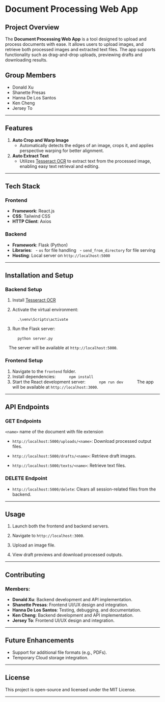 # Document Processing Web App

  

## Project Overview

The **Document Processing Web App** is a tool designed to upload and process documents with ease. It allows users to upload images, and retrieve both processed images and extracted text files. The app supports functionality such as drag-and-drop uploads, previewing drafts and downloading results.
## Group Members

- Donald Xu
- Shanette Presas
- Hanna De Los Santos
- Ken Cheng
- Jersey To
---
## Features
1. **Auto Crop and Warp Image**
    - Automatically detects the edges of an image, crops it, and applies perspective warping for better alignment.
2. **Auto Extract Text**
    - Utilizes [Tesseract OCR](https://github.com/tesseract-ocr/tesseract/) to extract text from the processed image, enabling easy text retrieval and editing.
---
## Tech Stack
### **Frontend**
- **Framework**: React.js
- **CSS**: Tailwind CSS
- **HTTP Client**: Axios
### **Backend**
- **Framework**: Flask (Python)
- **Libraries**:
  - `os` for file handling
  - `send_from_directory` for file serving
- **Hosting**: Local server on `http://localhost:5000`
---
## Installation and Setup
### **Backend Setup**

1. Install [Tesseract OCR](https://github.com/tesseract-ocr/tesseract/)

2. Activate the virtual environment:

   ```
   .\venv\Scripts\activate
   ```

3. Run the Flask server:

   ```
   python server.py
   ```

   The server will be available at `http://localhost:5000`.
### **Frontend Setup**

1. Navigate to the `frontend` folder.
2. Install dependencies:
   ```
   npm install
   ```
3. Start the React development server:
   ```
   npm run dev
   ```
   The app will be available at `http://localhost:3000`.
---
## API Endpoints
### **GET Endpoints**
`<name>` name of the document with file extension
- `http://localhost:5000/uploads/<name>`: Download processed output files.

- `http://localhost:5000/drafts/<name>`: Retrieve draft images.

- `http://localhost:5000/texts/<name>`: Retrieve text files.
### **DELETE Endpoint**
- `http://localhost:5000/delete`: Clears all session-related files from the backend.
---
## Usage

1. Launch both the frontend and backend servers.

2. Navigate to `http://localhost:3000`.

3. Upload an image file.

4. View draft previews and download processed outputs.

---

## Contributing

### Members:

- **Donald Xu**: Backend development and API implementation.
- **Shanette Presas**: Frontend UI/UX design and integration.
- **Hanna De Los Santos**: Testing, debugging, and documentation.
- **Ken Cheng**: Backend development and API implementation.
- **Jersey To**: Frontend UI/UX design and integration.
---
## Future Enhancements

- Support for additional file formats (e.g., PDFs).
- Temporary Cloud storage integration.
---
## License
This project is open-source and licensed under the MIT License.

---
